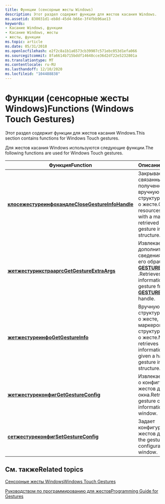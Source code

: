 ```yaml
---
title: Функции (сенсорные жесты Windows)
description: Этот раздел содержит функции для жестов касания Windows.
ms.assetid: 830031d1-eb8d-45d4-b66e-3f4fbb96ae13
keywords:
- Касание Windows, функции
- Касание Windows, жесты
- жесты, функции
ms.topic: article
ms.date: 05/31/2018
ms.openlocfilehash: e2f2c8a1b1a6573cb39907c571ebc053d1efa066
ms.sourcegitcommit: 8fa6614b715bddf14648cce36d2df22e5232801a
ms.translationtype: MT
ms.contentlocale: ru-RU
ms.lasthandoff: 12/10/2020
ms.locfileid: "104488838"
---
```

# <a name="functions-windows-touch-gestures"></a><span data-ttu-id="713b6-106">Функции (сенсорные жесты Windows)</span><span class="sxs-lookup"><span data-stu-id="713b6-106">Functions (Windows Touch Gestures)</span></span>

<span data-ttu-id="713b6-107">Этот раздел содержит функции для жестов касания Windows.</span><span class="sxs-lookup"><span data-stu-id="713b6-107">This section contains functions for Windows Touch gestures.</span></span>

<span data-ttu-id="713b6-108">Для жестов касания Windows используются следующие функции.</span><span class="sxs-lookup"><span data-stu-id="713b6-108">The following functions are used for Windows Touch gestures.</span></span>



| <span data-ttu-id="713b6-109">Функция</span><span class="sxs-lookup"><span data-stu-id="713b6-109">Function</span></span>                                                 | <span data-ttu-id="713b6-110">Описание</span><span class="sxs-lookup"><span data-stu-id="713b6-110">Description</span></span>                                                                                             |
|----------------------------------------------------------|---------------------------------------------------------------------------------------------------------|
| [<span data-ttu-id="713b6-111">**клосежестуреинфохандле**</span><span class="sxs-lookup"><span data-stu-id="713b6-111">**CloseGestureInfoHandle**</span></span>](/windows/desktop/api/winuser/nf-winuser-closegestureinfohandle) | <span data-ttu-id="713b6-112">Закрывает ресурсы, связанные с полученным вручную маркером, в структуру сведений о жесте.</span><span class="sxs-lookup"><span data-stu-id="713b6-112">Closes the resources associated with a manually retrieved handle to a gesture information structure.</span></span>    |
| [<span data-ttu-id="713b6-113">**жетжестурикстрааргс**</span><span class="sxs-lookup"><span data-stu-id="713b6-113">**GetGestureExtraArgs**</span></span>](/windows/desktop/api/winuser/nf-winuser-getgestureextraargs)       | <span data-ttu-id="713b6-114">Извлекает дополнительные сведения о жесте из его обработчика [**GESTUREINFO**](/windows/win32/api/winuser/ns-winuser-gestureinfo) .</span><span class="sxs-lookup"><span data-stu-id="713b6-114">Retrieves additional information about a gesture from its [**GESTUREINFO**](/windows/win32/api/winuser/ns-winuser-gestureinfo) handle.</span></span>    |
| [<span data-ttu-id="713b6-115">**жетжестуреинфо**</span><span class="sxs-lookup"><span data-stu-id="713b6-115">**GetGestureInfo**</span></span>](/windows/desktop/api/winuser/nf-winuser-getgestureinfo)                 | <span data-ttu-id="713b6-116">Вручную извлекает структуру сведений о жесте, заданную маркером для структуры сведений о жесте.</span><span class="sxs-lookup"><span data-stu-id="713b6-116">Manually retrieves a gesture information structure given a handle to the gesture information structure.</span></span> |
| [<span data-ttu-id="713b6-117">**жетжестуреконфиг**</span><span class="sxs-lookup"><span data-stu-id="713b6-117">**GetGestureConfig**</span></span>](/windows/desktop/api/winuser/nf-winuser-getgestureconfig)             | <span data-ttu-id="713b6-118">Извлекает сведения о конфигурации жестов для окна.</span><span class="sxs-lookup"><span data-stu-id="713b6-118">Retrieves the gesture configuration information for a window.</span></span>                                           |
| [<span data-ttu-id="713b6-119">**сетжестуреконфиг**</span><span class="sxs-lookup"><span data-stu-id="713b6-119">**SetGestureConfig**</span></span>](/windows/desktop/api/winuser/nf-winuser-setgestureconfig)             | <span data-ttu-id="713b6-120">Задает конфигурацию жестов для окна.</span><span class="sxs-lookup"><span data-stu-id="713b6-120">Sets the gesture configuration for a window.</span></span>                                                            |



 

## <a name="related-topics"></a><span data-ttu-id="713b6-121">См. также</span><span class="sxs-lookup"><span data-stu-id="713b6-121">Related topics</span></span>

<dl> <dt>

[<span data-ttu-id="713b6-122">Сенсорные жесты Windows</span><span class="sxs-lookup"><span data-stu-id="713b6-122">Windows Touch Gestures</span></span>](multi-touch-gestures.md)
</dt> <dt>

[<span data-ttu-id="713b6-123">Руководством по программированию для жестов</span><span class="sxs-lookup"><span data-stu-id="713b6-123">Programming Guide for Gestures</span></span>](guide-multi-touch-gestures.md)
</dt> </dl>

 

 





